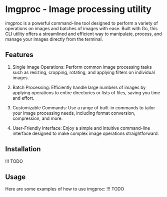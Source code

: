 # Imgproc - Image processing utility
imgproc is a powerful command-line tool designed to perform a variety of operations on images and batches of images with ease. Built with Go, this CLI utility offers a streamlined and efficient way to manipulate, process, and manage your images directly from the terminal.

## Features
1) Single Image Operations: Perform common image processing tasks such as resizing, cropping, rotating, and applying filters on individual images.

1) Batch Processing: Efficiently handle large numbers of images by applying operations to entire directories or lists of files, saving you time and effort.

1) Customizable Commands: Use a range of built-in commands to tailor your image processing needs, including format conversion, compression, and more.

1) User-Friendly Interface: Enjoy a simple and intuitive command-line interface designed to make complex image operations straightforward.

## Installation
!!! TODO

## Usage
Here are some examples of how to use imgproc:
!!! TODO